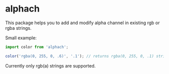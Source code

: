 # alphach

This package helps you to add and modify alpha channel in existing rgb or rgba strings.

Small example:

```js
import color from 'alphach';

color('rgba(0, 255, 0, .6)', '.1'); // returns rgba(0, 255, 0, .1) string
```

Currently only rgb(a) strings are supported.
